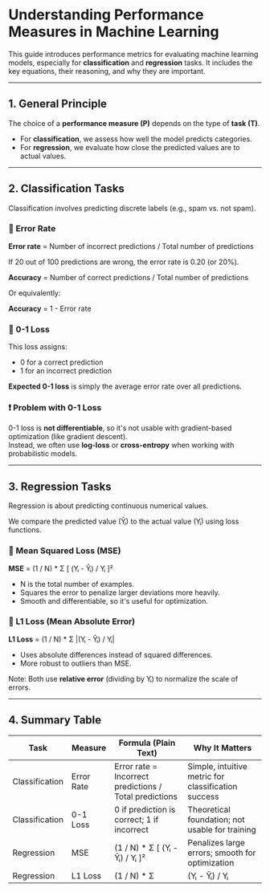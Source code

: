 # Understanding Performance Measures in Machine Learning

This guide introduces performance metrics for evaluating machine learning models, especially for **classification** and **regression** tasks. It includes the key equations, their reasoning, and why they are important.

---

## 1. General Principle

The choice of a **performance measure (P)** depends on the type of **task (T)**.

- For **classification**, we assess how well the model predicts categories.
- For **regression**, we evaluate how close the predicted values are to actual values.

---

## 2. Classification Tasks

Classification involves predicting discrete labels (e.g., spam vs. not spam).

### 📌 Error Rate

**Error rate** = Number of incorrect predictions / Total number of predictions

If 20 out of 100 predictions are wrong, the error rate is 0.20 (or 20%).

**Accuracy** = Number of correct predictions / Total number of predictions

Or equivalently:

**Accuracy** = 1 - Error rate

### 📌 0-1 Loss

This loss assigns:
- 0 for a correct prediction
- 1 for an incorrect prediction

**Expected 0-1 loss** is simply the average error rate over all predictions.

### ❗ Problem with 0-1 Loss

0-1 loss is **not differentiable**, so it's not usable with gradient-based optimization (like gradient descent).  
Instead, we often use **log-loss** or **cross-entropy** when working with probabilistic models.

---

## 3. Regression Tasks

Regression is about predicting continuous numerical values.

We compare the predicted value (Ŷᵢ) to the actual value (Yᵢ) using loss functions.

### 📌 Mean Squared Loss (MSE)

**MSE** = (1 / N) * Σ [ (Yᵢ - Ŷᵢ) / Yᵢ ]²

- N is the total number of examples.
- Squares the error to penalize larger deviations more heavily.
- Smooth and differentiable, so it's useful for optimization.

### 📌 L1 Loss (Mean Absolute Error)

**L1 Loss** = (1 / N) * Σ |(Yᵢ - Ŷᵢ) / Yᵢ|

- Uses absolute differences instead of squared differences.
- More robust to outliers than MSE.

Note: Both use **relative error** (dividing by Yᵢ) to normalize the scale of errors.

---

## 4. Summary Table

| Task           | Measure    | Formula (Plain Text)                                              | Why It Matters                                      |
|----------------|------------|--------------------------------------------------------------------|-----------------------------------------------------|
| Classification | Error Rate | Error rate = Incorrect predictions / Total predictions            | Simple, intuitive metric for classification success |
| Classification | 0-1 Loss   | 0 if prediction is correct; 1 if incorrect                         | Theoretical foundation; not usable for training     |
| Regression     | MSE        | (1 / N) * Σ [ (Yᵢ - Ŷᵢ) / Yᵢ ]²                                    | Penalizes large errors; smooth for optimization     |
| Regression     | L1 Loss    | (1 / N) * Σ |(Yᵢ - Ŷᵢ) / Yᵢ|                                      | Robust to outliers; better sense of typical error   |
